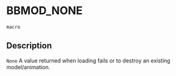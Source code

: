 # BBMOD_NONE
`macro`
## Description
`None` A value returned when loading fails or to destroy an existing
 model/animation.